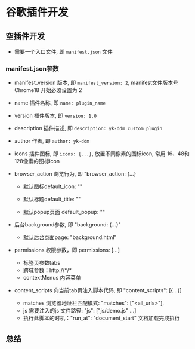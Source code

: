 # 谷歌插件开发

## 空插件开发

- 需要一个入口文件, 即 `manifest.json` 文件

### manifest.json参数

- manifest_version 版本, 即 `manifest_version: 2`, manifest文件版本号  Chrome18 开始必须设置为 2

- name 插件名称, 即 `name: plugin_name`

- version 插件版本, 即 `version: 1.0`

- description 插件描述, 即 `description: yk-ddm custom plugin`

- author 作者, 即 `author: yk-ddm`

- icons 插件图标, 即 `icons: {...}`, 放置不同像素的图标icon, 常用 16、48和128像素的图标icon

- browser_action 浏览行为, 即 "browser_action: {...}

    - 默认图标default_icon: ""

    - 默认标题default_title: ""

    - 默认popup页面 default_popup: ""

- 后台background参数, 即 "background: {...}"
    - 默认后台页面page: "background.html"

- permissions 权限参数，即 permissions: [...]
    - 标签页参数tabs
    - 跨域参数：http://\*/\*
    - contextMenus 内容菜单

- content_scripts 向当前tab页注入脚本代码, 即 "content_scripts": [{...}]
    - matches 浏览器地址栏匹配模式: "matches": ["<all_urls>"],
    - js 需要注入的js 文件路径: "js": ["js/demo.js" ...] 
    - 执行此脚本的时机："run_at": "document_start" 文档加载完成执行
## 总结